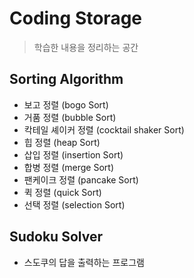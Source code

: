 # Coding Storage
  > 학습한 내용을 정리하는 공간

## Sorting Algorithm
  * 보고 정렬 (bogo Sort)
  * 거품 정렬 (bubble Sort)
  * 칵테일 셰이커 정렬 (cocktail shaker Sort)
  * 힙 정렬 (heap Sort)
  * 삽입 정렬 (insertion Sort)
  * 합병 정렬 (merge Sort)
  * 팬케이크 정렬 (pancake Sort)
  * 퀵 정렬 (quick Sort)
  * 선택 정렬 (selection Sort)

## Sudoku Solver
  * 스도쿠의 답을 출력하는 프로그램